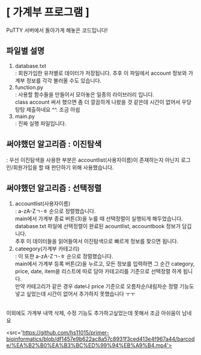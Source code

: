 # [ 가계부 프로그램 ]
PuTTY 서버에서 돌아가게 해놓은 코드입니다!
<br>
## 파일별 설명
1) database.txt<br>
: 회원가입한 유저별로 데이터가 저장됩니다. 추후 이 파일에서 account 정보와 가계부 정보를 각각 불러올 수도 있습니다.
2) function.py<br>
: 사용할 함수들을 만들어서 모아놓은 일종의 라이브러리 입니다.<br>class account 써서 했으면 좀 더 깔끔하게 나왔을 것 같은데 시간이 없어서 우당탕탕 제출하네요 ^^. 조금 아쉽
3) main.py<br>
: 진짜 실행 파일입니다.


## 써야했던 알고리즘 : 이진탐색

: 우선 이진탐색을 사용한 부분은 accountlist(사용자이름)이 존재하는지 아닌지 로그인/회원가입을 할 때 판단하기 위해 사용했습니다. 

## 써야했던 알고리즘 : 선택정렬

1) accountlist(사용자이름)<br>: a-zA-Zㄱ-ㅎ 순으로 정렬했습니다.<br>
main에서 가계부 종료 버튼(3)을 누를 때 선택정렬이 실행되게 해두었습니다.<br>database.txt 파일에 선택정렬이 완료된 acountlist, accountbook 정보가 담깁니다.<br>추후 이 데이터들을 읽어들여서 이진탐색으로 빠르게 정보를 찾으면 됩니다.
2) cateegory(가계부 카테고리)<br>: 이 또한 a-zA-Zㄱ-ㅎ 순으로 정렬했습니다.<br>
main에서 가계부 등록 버튼(2)을 누르고, 모든 정보를 입력하면 그 순간 category, price, date, item을 리스트에 따로 담아 카테고리를 기준으로 선택정렬 하게 됩니다.<br>만약 카테고리가 같은 경우 date나 price 기준으로 오름차순/내림차순 정렬 기능도 넣고 싶었는데 시간이 없어서 추가하지 못했습니다 ㅜㅜ
<br>
이외에도 가계부 내역 삭제, 수정 기능도 추가하고싶었는데 못해서 조금 아쉬움이 남네요

<src='https://github.com/hs11015/primer-bioinformatics/blob/df1457e9b622ac8a57c8931f3ced413e4f967a44/barcode/%EA%B2%B0%EA%B3%BC%ED%99%94%EB%A9%B4.mp4'>
